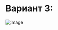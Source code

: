 # Вариант 3:

![image](https://user-images.githubusercontent.com/87654656/189501962-9ae57146-c024-4c71-93ff-e42ecf8bd4f1.png)
